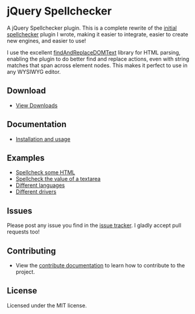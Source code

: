 # jQuery Spellchecker

A jQuery Spellchecker plugin. This is a complete rewrite of the [initial spellchecker](http://code.google.com/p/jquery-spellchecker/) plugin I wrote, 
making it easier to integrate, easier to create new engines, and easier to use!

I use the excellent [findAndReplaceDOMText](https://github.com/padolsey/findAndReplaceDOMText) library for HTML parsing,
enabling the plugin to do better find and replace actions, even with string matches that span across element nodes. 
This makes it perfect to use in any WYSIWYG editor.

## Download

* [View Downloads](https://github.com/badsyntax/jquery-spellchecker/downloads)

## Documentation

* [Installation and usage](https://github.com/badsyntax/jquery-spellchecker/wiki/Documentation)

## Examples
* [Spellcheck some HTML](http://jquery-spellchecker.badsyntax.co/html.html)
* [Spellcheck the value of a textarea](http://jquery-spellchecker.badsyntax.co/textarea.html)
* [Different languages](http://jquery-spellchecker.badsyntax.co/languages.html)
* [Different drivers](http://jquery-spellchecker.badsyntax.co/drivers.html)

## Issues

Please post any issue you find in the [issue tracker](https://github.com/badsyntax/jquery-spellchecker/issues). I gladly accept pull requests too!

## Contributing

* View the [contribute documentation](https://github.com/badsyntax/jquery-spellchecker/blob/master/CONTRIBUTING.md) to learn how to contribute to the project.

## License

Licensed under the MIT license.